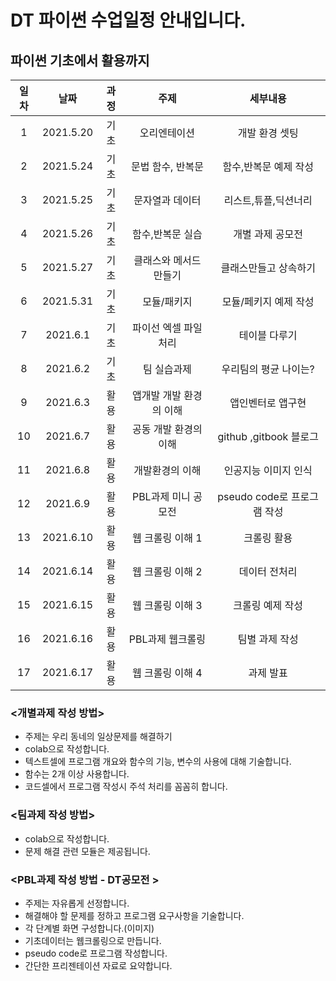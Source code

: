 # DT 파이썬 수업일정 안내입니다.   

## 파이썬 기초에서 활용까지   

|일차|날짜|과정|주제|세부내용|  
|:---:|:---:|:---:|:---:|:---:|  
|1|2021.5.20| 기초 |오리엔테이션 | 개발 환경 셋팅| 
|2|2021.5.24| 기초 |문법	함수, 반복문 | 함수,반복문 예제 작성| 
|3|	2021.5.25| 기초 |문자열과 데이터	|  리스트,튜플,딕션너리|
|4|	2021.5.26| 기초 |함수,반복문 실습| 개별 과제 공모전| 
|5|2021.5.27| 기초 |클래스와 메서드 만들기|  클래스만들고 상속하기|
|6|2021.5.31| 기초 |모듈/패키지	| 모듈/페키지 예제 작성|
|7|2021.6.1| 기초 |파이선 엑셀 파일 처리| 테이블 다루기|
|8|	2021.6.2| 기초 |팀 실습과제 | 우리팀의 평균 나이는?|
|9|	2021.6.3| 활용 |앱개발 개발 환경의 이해| 앱인벤터로 앱구현|
|10|2021.6.7| 활용 |공동 개발 환경의 이해| github ,gitbook 블로그 |
|11|2021.6.8| 활용 |개발환경의 이해| 인공지능 이미지 인식|
|12|2021.6.9| 활용 |PBL과제 미니 공모전 | pseudo code로 프로그램 작성|
|13|2021.6.10| 활용 |웹 크롤링 이해 1| 크롤링 활용 |
|14|2021.6.14| 활용 |웹 크롤링 이해 2| 데이터 전처리 |
|15|2021.6.15| 활용 |웹 크롤링 이해 3|크롤링 예제 작성 | 
|16|2021.6.16| 활용 |PBL과제 웹크롤링| 팀별 과제 작성 |
|17|2021.6.17| 활용 |웹 크롤링 이해 4| 과제 발표|
 
### <개별과제 작성 방법>
* 주제는 우리 동네의 일상문제를 해결하기 
* colab으로 작성합니다. 
* 텍스트셀에 프로그램 개요와 함수의 기능, 변수의 사용에 대해 기술합니다.
* 함수는 2개 이상 사용합니다. 
* 코드셀에서 프로그램 작성시 주석 처리를 꼼꼼히 합니다.

### <팀과제 작성 방법>
* colab으로 작성합니다. 
* 문제 해결 관련 모듈은 제공됩니다.

### <PBL과제 작성 방법 - DT공모전 >
* 주제는 자유롭게 선정합니다.
* 해결해야 할 문제를 정하고 프로그램 요구사항을 기술합니다.
* 각 단계별 화면 구성합니다.(이미지)
* 기초데이터는 웹크롤링으로 만듭니다.
* pseudo code로 프로그램 작성합니다.
* 간단한 프리젠테이션 자료로 요약합니다.

